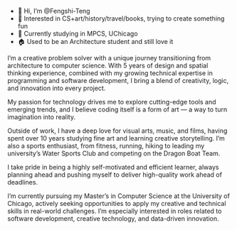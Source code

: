 - 👋 Hi, I’m @Fengshi-Teng
- 👀 Interested in CS+art/history/travel/books, trying to create something fun
- 🌱 Currently studying in MPCS, UChicago
- 🏠 Used to be an Architecture student and still love it

I’m a creative problem solver with a unique journey transitioning from architecture to computer science. With 5 years of design and spatial thinking experience, combined with my growing technical expertise in programming and software development, I bring a blend of creativity, logic, and innovation into every project.

My passion for technology drives me to explore cutting-edge tools and emerging trends, and I believe coding itself is a form of art — a way to turn imagination into reality.

Outside of work, I have a deep love for visual arts, music, and films, having spent over 10 years studying fine art and learning creative storytelling. I’m also a sports enthusiast, from fitness, running, hiking to leading my university’s Water Sports Club and competing on the Dragon Boat Team.

I take pride in being a highly self-motivated and efficient learner, always planning ahead and pushing myself to deliver high-quality work ahead of deadlines.

I’m currently pursuing my Master’s in Computer Science at the University of Chicago, actively seeking opportunities to apply my creative and technical skills in real-world challenges. I’m especially interested in roles related to software development, creative technology, and data-driven innovation.

<!---
Francis-Teng/Francis-Teng is a ✨ special ✨ repository because its `README.md` (this file) appears on your GitHub profile.
You can click the Preview link to take a look at your changes.
--->
